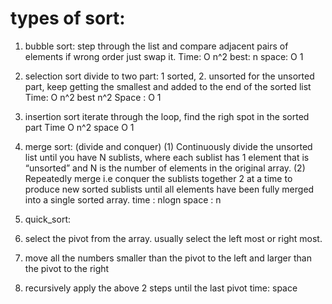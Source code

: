 # types of sort:
1. bubble sort:
step through the list and compare adjacent pairs of elements if wrong order just swap it.
Time: O n^2 best: n
space: O 1

2. selection sort
divide to two part: 1 sorted, 2. unsorted
for the unsorted part, keep getting the smallest and added to the end of the sorted list
Time: O n^2 best n^2
Space : O 1

3. insertion sort
iterate through the loop, find the righ spot in the sorted part
Time O n^2
space O 1

4. merge sort: (divide and conquer)
(1) Continuously divide the unsorted list until you have N sublists, where each sublist has 1 element that is “unsorted” and N is the number of elements in the original array.
(2) Repeatedly merge i.e conquer the sublists together 2 at a time to produce new sorted sublists until all elements have been fully merged into a single sorted array.
time : nlogn
space : n

5. quick_sort:
1. select the pivot from the array. usually select the left most or right most.
2. move all the numbers smaller than the pivot to the left and larger than the pivot to the right
3. recursively apply the above 2 steps until the last pivot
time:
space